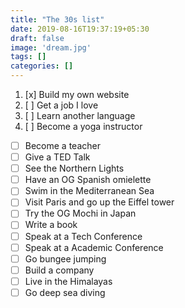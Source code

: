 ```yaml
---
title: "The 30s list"
date: 2019-08-16T19:37:19+05:30
draft: false
image: 'dream.jpg'
tags: []
categories: []
---
```


1. [x] Build my own website
2. [ ] Get a job I love
3. [ ] Learn another language
4. [ ] Become a yoga instructor
- [ ] Become a teacher
- [ ] Give a TED Talk
- [ ] See the Northern Lights
- [ ] Have an OG Spanish omielette
- [ ] Swim in the Mediterranean Sea
- [ ] Visit Paris and go up the Eiffel tower
- [ ] Try the OG Mochi in Japan
- [ ] Write a book
- [ ] Speak at a Tech Conference 
- [ ] Speak at a Academic Conference
- [ ] Go bungee jumping 
- [ ] Build a company
- [ ] Live in the Himalayas
- [ ] Go deep sea diving 